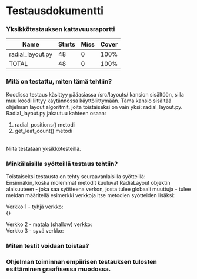 # Testausdokumentti
### Yksikkötestauksen kattavuusraportti

| Name             | Stmts | Miss | Cover |
|------------------|-------|------|-------|
| radial_layout.py | 48    | 0    | 100%  |
| TOTAL            | 48    | 0    | 100%  |

### Mitä on testattu, miten tämä tehtiin?

Koodissa testaus käsittyy pääasiassa /src/layouts/ kansion sisältöön, silla muu koodi liittyy käytännössa käyttöliittymään. Täma kansio sisältää ohjelman layout algoritmit, joita toistaiseksi on vain yksi: radial_layout.py.
<br>
Radial_layout.py jakautuu kahteen osaan:
<br>
1. radial_positions() metodi
2. get_leaf_count() metodi
<br>
Niitä testataan yksikkötesteillä.

### Minkälaisilla syötteillä testaus tehtiin?
Toistaiseksi testausta on tehty seuraavanlaisilla syötteillä:
<br>
Ensinnäkin, koska molemmat metodit kuuluvat RadiaLayout objektin alaisuuteen - joka saa syötteena verkon, josta tulee globaali muuttuja - tulee meidan määritellä esimerkki verkkoja itse metodien syötteiden lisäksi:
<br>

Verkko 1 - tyhjä verkko: 
<br>
{}
<br>

Verkko 2 - matala (shallow) verkko:
<br>
Verkko 3 - syvä verkko:

### Miten testit voidaan toistaa?
### Ohjelman toiminnan empiirisen testauksen tulosten esittäminen graafisessa muodossa.
